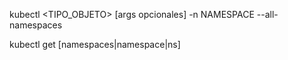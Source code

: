 kubectl <VERBO> <TIPO_OBJETO> [args opcionales] -n NAMESPACE
                                                --all-namespaces
                                                
kubectl get [namespaces|namespace|ns]